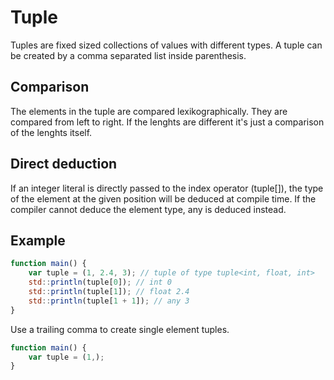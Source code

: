 # Tuple 

Tuples are fixed sized collections of values with different types. 
A tuple can be created by a comma separated list inside parenthesis.

## Comparison

The elements in the tuple are compared lexikographically. They are compared from left to right. If the lenghts are different it's just a comparison of the lenghts itself.

## Direct deduction

If an integer literal is directly passed to the index operator (tuple[]), the type of the element at the given position will be deduced at compile time. If the compiler cannot deduce the element type, any is deduced instead. 


## Example
```js
function main() {
	var tuple = (1, 2.4, 3); // tuple of type tuple<int, float, int>
	std::println(tuple[0]); // int 0 
	std::println(tuple[1]); // float 2.4
	std::println(tuple[1 + 1]); // any 3
}
```

Use a trailing comma to create single element tuples. 

```js
function main() {
	var tuple = (1,); 
}
```